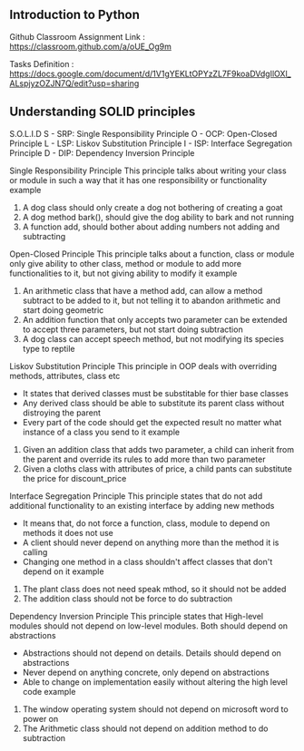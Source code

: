 ## Introduction to Python

Github Classroom Assignment Link : https://classroom.github.com/a/oUE_Og9m

Tasks Definition : https://docs.google.com/document/d/1V1gYEKLtOPYzZL7F9koaDVdgIlOXl_ALspjyzOZJN7Q/edit?usp=sharing


## Understanding SOLID principles

S.O.L.I.D
S - SRP: Single Responsibility Principle
O - OCP: Open-Closed Principle
L - LSP: Liskov Substitution Principle
I - ISP: Interface Segregation Principle
D - DIP: Dependency Inversion Principle

Single Responsibility Principle
This principle talks about writing your class or module in such a way that it has one responsibility or functionality
example
1. A dog class should only create a dog not bothering of creating a goat
2. A dog method bark(), should give the dog ability to bark and not running
3. A function add, should bother about adding numbers not adding and subtracting

Open-Closed Principle
This principle talks about a function, class or module only give ability to other class, method or module to add more functionalities 
to it, but not giving ability to modify it
example
1. An arithmetic class that have a method add, can allow a method subtract to be added to it, but not telling it to abandon arithmetic 
   and start doing geometric
2. An addition function that only accepts two parameter can be extended to accept three parameters, but not start doing subtraction
3. A dog class can accept speech method, but not modifying its species type to reptile

Liskov Substitution Principle
This principle in OOP deals with overriding methods, attributes, class etc
- It states that derived classes must be substitable for thier base classes
- Any derived class should be able to substitute its parent class without distroying the parent
- Every part of the code should get the expected result no matter what instance of a class you send to it
example
1. Given an addition class that adds two parameter, a child can inherit from the parent and override its rules to add more than two parameter
2. Given a cloths class with attributes of price, a child pants can substitute the price for discount_price

Interface Segregation Principle
This principle states that do not add additional functionality to an existing interface by adding new methods
- It means that, do not force a function, class, module to depend on methods it does not use
- A client should never depend on anything more than the method it is calling
- Changing one method in a class shouldn't affect classes that don't depend on it 
example
1. The plant class does not need speak mthod, so it should not be added
2. The addition class should not be force to do subtraction

Dependency Inversion Principle
This principle states that High-level modules should not depend on low-level modules. Both should depend on abstractions
- Abstractions should not depend on details. Details should depend on abstractions
- Never depend on anything concrete, only depend  on abstractions
- Able to change on implementation easily without altering the high level code
example
1. The window operating system should not depend on microsoft word to power on
2. The Arithmetic class should not depend on addition method to do subtraction